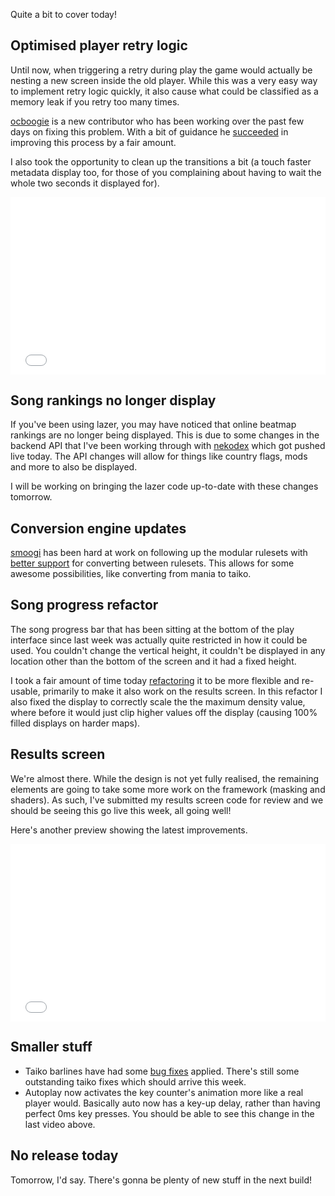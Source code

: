 Quite a bit to cover today!

## Optimised player retry logic

Until now, when triggering a retry during play the game would actually be nesting a new screen inside the old player. While this was a very easy way to implement retry logic quickly, it also cause what could be classified as a memory leak if you retry too many times.

[ocboogie](https://github.com/ocboogie) is a new contributor who has been working over the past few days on fixing this problem. With a bit of guidance he [succeeded](https://github.com/ppy/osu/pull/644) in improving this process by a fair amount.

I also took the opportunity to clean up the transitions a bit (a touch faster metadata display too, for those of you complaining about having to wait the whole two seconds it displayed for).

<div style="width: 100%; height: 0px; position: relative; padding-bottom: 56.250%;"><iframe src="//streamable.com/s/ztv8v/kzatfo" frameborder="0" allowfullscreen webkitallowfullscreen mozallowfullscreen scrolling="no" style="width: 100%; height: 100%; position: absolute;"></iframe><script async src="//v.embedcdn.com/v1/embed.js"></script></div>

## Song rankings no longer display

If you've been using lazer, you may have noticed that online beatmap rankings are no longer being displayed. This is due to some changes in the backend API that I've been working through with [nekodex](https://github.com/nekodex) which got pushed live today. The API changes will allow for things like country flags, mods and more to also be displayed.

I will be working on bringing the lazer code up-to-date with these changes tomorrow.

## Conversion engine updates

[smoogi](https://github.com/smoogipooo) has been hard at work on following up the modular rulesets with [better support](https://github.com/ppy/osu/pull/642) for converting between rulesets. This allows for some awesome possibilities, like converting from mania to taiko.

## Song progress refactor

The song progress bar that has been sitting at the bottom of the play interface since last week was actually quite restricted in how it could be used. You couldn't change the vertical height, it couldn't be displayed in any location other than the bottom of the screen and it had a fixed height.

I took a fair amount of time today [refactoring](https://github.com/ppy/osu/pull/647) it to be more flexible and re-usable, primarily to make it also work on the results screen. In this refactor I also fixed the display to correctly scale the the maximum density value, where before it would just clip higher values off the display (causing 100% filled displays on harder maps).

## Results screen

We're almost there. While the design is not yet fully realised, the remaining elements are going to take some more work on the framework (masking and shaders). As such, I've submitted my results screen code for review and we should be seeing this go live this week, all going well!

Here's another preview showing the latest improvements.

<div style="width: 100%; height: 0px; position: relative; padding-bottom: 56.250%;"><iframe src="//streamable.com/s/jl0eq/vhcphn" frameborder="0" allowfullscreen webkitallowfullscreen mozallowfullscreen scrolling="no" style="width: 100%; height: 100%; position: absolute;"></iframe><script async src="//v.embedcdn.com/v1/embed.js"></script></div>

## Smaller stuff

- Taiko barlines have had some [bug fixes](https://github.com/ppy/osu/pull/646) applied. There's still some outstanding taiko fixes which should arrive this week.
- Autoplay now activates the key counter's animation more like a real player would. Basically auto now has a key-up delay, rather than having perfect 0ms key presses. You should be able to see this change in the last video above.

## No release today

Tomorrow, I'd say. There's gonna be plenty of new stuff in the next build!